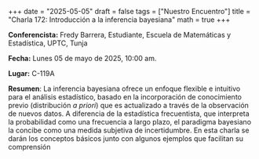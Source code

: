 +++
date  = "2025-05-05"
draft = false
tags  = ["Nuestro Encuentro"]
title = "Charla 172: Introducción a la inferencia bayesiana"
math  = true
+++

**Conferencista:** Fredy Barrera, Estudiante, Escuela de Matemáticas y Estadística, UPTC, Tunja

**Fecha:** Lunes 05 de mayo de 2025, 10:00 am.

**Lugar:** C-119A

**Resumen**: La inferencia bayesiana ofrece un enfoque flexible e intuitivo para el análisis estadístico, basado en la incorporación de conocimiento previo (distribución *a priori*) que es actualizado a través de la observación de nuevos datos. A diferencia de la estadística frecuentista, que interpreta la probabilidad como una frecuencia a largo plazo, el paradigma bayesiano la concibe como una medida subjetiva de incertidumbre. En esta charla se darán los conceptos básicos junto con algunos ejemplos que facilitan su comprensión

<!--
<iframe width="560" height="315" src="https://www.youtube.com/embed/XXXX" title="YouTube video player" frameborder="0" allow="accelerometer; autoplay; clipboard-write; encrypted-media; gyroscope; picture-in-picture; web-share" allowfullscreen></iframe>
-->

